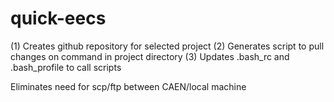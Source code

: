 # quick-eecs

(1) Creates github repository for selected project
(2) Generates script to pull changes on command in project directory
(3) Updates .bash_rc and .bash_profile to call scripts

Eliminates need for scp/ftp between CAEN/local machine

